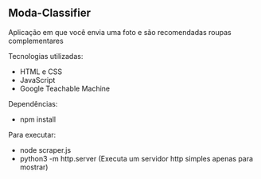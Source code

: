 ## Moda-Classifier

Aplicação em que você envia uma foto e são recomendadas roupas complementares

Tecnologias utilizadas:
- HTML e CSS
- JavaScript
- Google Teachable Machine

Dependências:
- npm install

Para executar:
- node scraper.js
- python3 -m http.server (Executa um servidor http simples apenas para mostrar)
